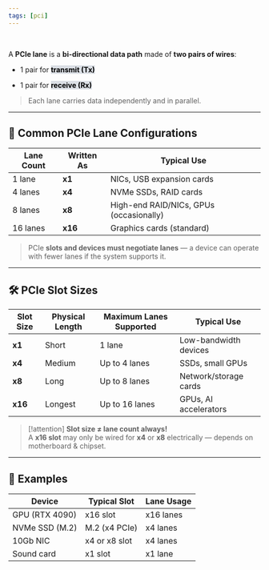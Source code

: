 ```yaml
---
tags: [pci]
---
```


</br>

A **PCIe lane** is a **bi-directional data path** made of **two pairs of wires**:

- 1 pair for <mark style="background: #CACFD9A6;">**transmit (Tx)**</mark>
    
- 1 pair for <mark style="background: #CACFD9A6;">**receive (Rx)**</mark>

> Each lane carries data independently and in parallel.


---

## 🔢 Common PCIe Lane Configurations

|Lane Count|Written As|Typical Use|
|---|---|---|
|1 lane|**x1**|NICs, USB expansion cards|
|4 lanes|**x4**|NVMe SSDs, RAID cards|
|8 lanes|**x8**|High-end RAID/NICs, GPUs (occasionally)|
|16 lanes|**x16**|Graphics cards (standard)|

> PCIe **slots and devices must negotiate lanes** — a device can operate with fewer lanes if the system supports it.

---

## 🛠 PCIe Slot Sizes

|Slot Size|Physical Length|Maximum Lanes Supported|Typical Use|
|---|---|---|---|
|**x1**|Short|1 lane|Low-bandwidth devices|
|**x4**|Medium|Up to 4 lanes|SSDs, small GPUs|
|**x8**|Long|Up to 8 lanes|Network/storage cards|
|**x16**|Longest|Up to 16 lanes|GPUs, AI accelerators|

> [!attention] **Slot size ≠ lane count always!**  
> A **x16 slot** may only be wired for **x4** or **x8** electrically — depends on motherboard & chipset.

---

## 🧪 Examples

|Device|Typical Slot|Lane Usage|
|---|---|---|
|GPU (RTX 4090)|x16 slot|x16 lanes|
|NVMe SSD (M.2)|M.2 (x4 PCIe)|x4 lanes|
|10Gb NIC|x4 or x8 slot|x4 lanes|
|Sound card|x1 slot|x1 lane|